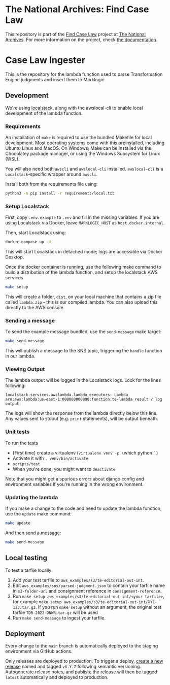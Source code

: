 # The National Archives: Find Case Law

This repository is part of the [Find Case Law](https://caselaw.nationalarchives.gov.uk/) project at [The National Archives](https://www.nationalarchives.gov.uk/). For more information on the project, check [the documentation](https://github.com/nationalarchives/ds-find-caselaw-docs).

# Case Law Ingester

This is the repository for the lambda function used to parse Transformation Engine judgments and insert them to Marklogic

## Development

We're using [localstack](https://github.com/localstack/localstack), along with the awslocal-cli to enable local development of the lambda function.

### Requirements

An installation of `make` is required to use the bundled Makefile for local development. Most operating systems come with this preinstalled, including Ubuntu Linux and MacOS. On Windows, Make can be installed via the Chocolatey package manager, or using the Windows Subsystem for Linux (WSL).

You will also need both `awscli` and `awslocal-cli` installed. `awslocal-cli` is a `Localstack`-specific wrapper around `awscli`.

Install both from the requirements file using:

```bash
python3 -m pip install -r requirements/local.txt
```

### Setup Localstack

First, copy `.env.example` to `.env` and fill in the missing variables. If you are using Localstack via Docker, leave `MARKLOGIC_HOST` as `host.docker.internal`.

Then, start Localstack using:

```bash
docker-compose up -d
```

This will start Localstack in detached mode; logs are accessible via Docker Desktop.

Once the docker container is running, use the following make command to build a distribution of the lambda function, and setup the localstack AWS services

```bash
make setup
```

This will create a folder, `dist`, on your local machine that contains a zip file called `lambda.zip` - this is our compiled lambda. You can also upload this directly to the AWS console.

### Sending a message

To send the example message bundled, use the `send-message` make target:

```bash
make send-message
```

This will publish a message to the SNS topic, triggering the `handle` function in our lambda.

### Viewing Output

The lambda output will be logged in the Localstack logs. Look for the lines following:

```
localstack.services.awslambda.lambda_executors: Lambda arn:aws:lambda:us-east-1:000000000000:function:te-lambda result / log output:
```

The logs will show the response from the lambda directly below this line. Any values sent to stdout (e.g. `print` statements), will be output beneath.

### Unit tests

To run the tests

* [First time] create a virtualenv (`virtualenv venv -p \`which python\`` )
* Activate it with `. venv/bin/activate`
* `scripts/test`
* When you're done, you might want to `deactivate`

Note that you might get a spurious errors about django config and environment variables if you're running in the wrong environment.

### Updating the lambda

If you make a change to the code and need to update the lambda function, use the `update` make command:

```bash
make update
```

And then send a message:

```bash
make send-message
```

## Local testing

To test a tarfile locally:

1. Add your test tarfile to `aws_examples/s3/te-editorial-out-int`.
2. Edit `aws_examples/sns/parsed-judgment.json` to contain your tarfile name in `s3-folder-url` and consignment reference
   in `consignment-reference`.
3. Run `make setup aws_examples/s3/te-editorial-out-int/<your tarfile>`, for example `make setup aws_examples/s3/te-editorial-out-int/XYZ-123.tar.gz`.
   If you run `make setup` without an argument, the original test tarfile `TDR-2022-DNWR.tar.gz` will be used
4. Run `make send-message` to ingest your tarfile.

## Deployment

Every change to the `main` branch is automatically deployed to the staging environment via GitHub actions.

Only releases are deployed to production. To trigger a deploy, [create a new release](https://github.com/nationalarchives/ds-caselaw-ingester/releases/new) named and tagged `vX.Y.Z` following semantic versioning. Autogenerate release notes, and publish; the release will then be tagged `latest` automatically and deployed to production.

